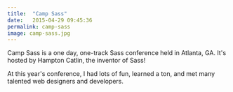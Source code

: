 ```yaml
---
title:  "Camp Sass"
date:   2015-04-29 09:45:36
permalink: camp-sass
image: camp-sass.jpg
---
```


Camp Sass is a one day, one-track Sass conference held in Atlanta, GA. It's hosted by Hampton Catlin, the inventor of Sass!

At this year's conference, I had lots of fun, learned a ton, and met many talented web designers and developers.
